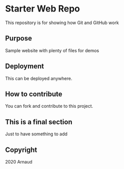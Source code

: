 # Starter Web Repo

This repository is for showing how Git and GitHub work

## Purpose

Sample website with plenty of files for demos

## Deployment

This can be deployed anywhere.

## How to contribute

You can fork and contribute to this project.

## This is a final section

Just to have something to add

## Copyright

2020 Arnaud